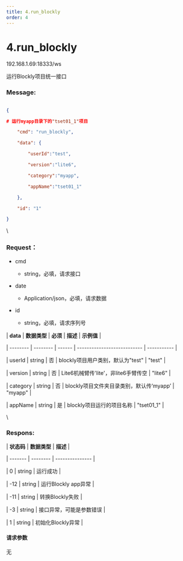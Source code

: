 ```yaml
---
title: 4.run_blockly
order: 4
---
```

# 4.run\_blockly



192.168.1.69:18333/ws



运行Blockly项目统一接口



### Message:  



```json

{

# 运行myapp目录下的"tset01_1"项目

    "cmd": "run_blockly",

    "data": {

        "userId":"test",

        "version":"lite6",

        "category":"myapp",

        "appName":"tset01_1"

    },

    "id": "1"

}

```



\





### Request：  



* cmd

  * string，必填，请求接口

* date

  * Application/json，必填，请求数据

* id

  * string，必填，请求序列号



| **data** | **数据类型** | **必须** | **描述**                      | **示例值**     |

| -------- | -------- | ------ | --------------------------- | ----------- |

| userId   | string   | 否      | blockly项目用户类别，默认为"test"     | "test"      |

| version  | string   | 否      | Lite6机械臂传'lite'，非lite6手臂传空  | "lite6"     |

| category | string   | 否      | blockly项目文件夹目录类别，默认传‘myapp’ | "myapp"     |

| appName  | string   | 是      | blockly项目运行的项目名称            | "tset01\_1" |



\





### Respons:  



| **状态码** | **数据类型** | **描述**          |

| ------- | -------- | --------------- |

| 0       | string   | 运行成功            |

| -12     | string   | 运行Blockly app异常 |

| -11     | string   | 转换Blockly失败     |

| -3      | string   | 接口异常，可能是参数错误    |

| 1       | string   | 初始化Blockly异常    |



#### 请求参数



无
